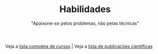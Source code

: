 ﻿---
# An instance of the Featurette widget.
# Documentation: https://wowchemy.com/docs/page-builder/
widget: featurette

# This file represents a page section.
headless: true

# Order that this section appears on the page.
weight: 30

title: Habilidades
subtitle: '"Apaixone-se pelos problemas, não pelas técnicas"'

# Showcase personal skills or business features.
# - Add/remove as many `feature` blocks below as you like.
# - For available icons, see: https://wowchemy.com/docs/page-builder/#icons
feature:
  - description: Planilhas eletrônicas
    icon: table-list
    icon_pack: fas
    name: Excel
  - description: Programação para análise de dados
    icon: r-project
    icon_pack: fab
    name: R
  - description: Programação para análise de dados
    icon: python
    icon_pack: fab
    name: Python
  - description: Geoprocessamento
    icon: earth
    icon_pack: fas
    name: QGIS
  - description: Modelagem hidrodinâmica
    icon: water
    icon_pack: fas
    name: Delft3D
  - description: Modelagem hidrodinâmica
    icon: water
    icon_pack: fas
    name: HEC-RAS
  - description: 
    icon: 
    icon_pack:
    name: Escrita técnica
  - description: Relatórios técnicos e artigos científicos
    icon: file-lines
    icon_pack: far
    name: Escrita técnica

  #- name: Mais cursos
  #  description: lista
  #  icon: book-open-reader
  #  icon_pack: fas

# Uncomment to use emoji icons.
#- icon: ":smile:"
#  icon_pack: "emoji"
#  name: "Emojiness"
#  description: "100%"

# Uncomment to use custom SVG icons.
# Place your custom SVG icon in `assets/media/icons/`.
# Reference the SVG icon name (without `.svg` extension) in the `icon` field.
# For example, reference `assets/media/icons/xyz.svg` as `icon: 'xyz'`
#- icon: "your-custom-icon-name"
#  icon_pack: "custom"
#  name: "Surfing"
#  description: "90%"
---


##
##
Veja a [lista completa de cursos](./post/cursos)   |    Veja a [lista de publicações científicas](./publication/)
